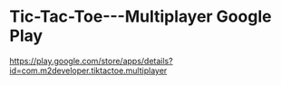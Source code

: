 # Tic-Tac-Toe---Multiplayer Google Play

https://play.google.com/store/apps/details?id=com.m2developer.tiktactoe.multiplayer
